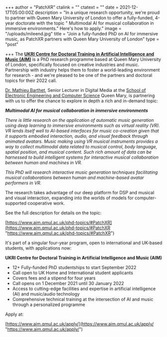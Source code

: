 +++
author = "PatchXR"
ctalink = ""
ctatext = ""
date = 2021-12-17T05:00:00Z
description = "In a unique research opportunity, we're proud to partner with Queen Mary University of London to offer a fully-funded, 4-year doctorate with the topic \" Multimodal AI for musical collaboration in immersive environments.\" Here's how to apply."
image = "/uploads/mileend.jpg"
title = "Join a fully-funded PhD on AI for immersive music, as PatchXR partners with Queen Mary University of London"
type = "post"

+++
The [**UKRI Centre for Doctoral Training in Artificial Intelligence and Music (AIM)**](https://www.aim.qmul.ac.uk/) is a PhD research programme based at Queen Mary University of London, specifically focused on creative industries and music. Partnership with industry helps them to foster a world-leading environment for research - and we're pleased to be one of the partners and doctoral topics for their 2022 call.

[Dr. Mathieu Barthet](http://www.eecs.qmul.ac.uk/profiles/barthetmathieu.html), Senior Lecturer in Digital Media at the [School of Electronic Engineering and Computer Science](http://eecs.qmul.ac.uk/) Queen Mary, is partnering with us to offer the chance to explore in depth a rich and in-demand topic:

**_Multimodal AI for musical collaboration in immersive environments_**

_There is little research on the application of automatic music generation using deep learning to immersive environments such as virtual reality (VR). VR lends itself well to AI-based interfaces for music co-creation given that it supports embodied interaction, audio, and visual feedback through animated avatars. Music making using VR musical instruments provides a way to collect multimodal data related to musical control, body language, spatial position, and musical content. Such rich amount of data can be harnessed to build intelligent systems for interactive musical collaboration between human and machines in VR._

_This PhD will research interactive music generation techniques facilitating musical collaborations between human and machine-based avatar performers in VR._

The research takes advantage of our deep platform for DSP and musical and visual interaction, expanding into the worlds of models for computer-supported cooperative work.

See the full description for details on the topic:

[https://www.aim.qmul.ac.uk/phd-topics/#PatchXR](https://www.aim.qmul.ac.uk/phd-topics/#PatchXR "https://www.aim.qmul.ac.uk/phd-topics/#PatchXR")

It's part of a singular four-year program, open to international and UK-based students, with applications now:

**UKRI Centre for Doctoral Training in Artificial Intelligence and Music (AIM)**

* 12+ Fully-funded PhD studentships to start September 2022
* Call open to UK Home and International student applicants 
* Covers fees and a stipend for four years
* Call opens on 1 December 2021 until 30 January 2022
* Access to cutting-edge facilities and expertise in artificial intelligence (AI) and music/audio technology
* Comprehensive technical training at the intersection of AI and music through a personalized programme

Apply at:

[https://www.aim.qmul.ac.uk/apply/](https://www.aim.qmul.ac.uk/apply/ "https://www.aim.qmul.ac.uk/apply/")